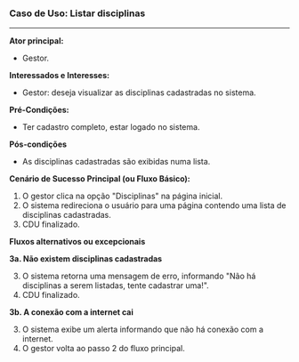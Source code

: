### Caso de Uso: Listar disciplinas
---
**Ator principal:** 
- Gestor.

**Interessados e Interesses:**
- Gestor: deseja visualizar as disciplinas cadastradas no sistema.

**Pré-Condições:**
- Ter cadastro completo, estar logado no sistema.

**Pós-condições**
- As disciplinas cadastradas são exibidas numa lista.

**Cenário de Sucesso Principal (ou Fluxo Básico):**

1. O gestor clica na opção "Disciplinas" na página inicial.
2. O sistema redireciona o usuário para uma página contendo uma lista de disciplinas cadastradas.
3. CDU finalizado.

**Fluxos alternativos ou excepcionais**

**3a. Não existem disciplinas cadastradas**

3. O sistema retorna uma mensagem de erro, informando "Não há disciplinas a serem listadas, tente cadastrar uma!".
4. CDU finalizado.

**3b. A conexão com a internet cai**

3. O sistema exibe um alerta informando que não há conexão com a internet.
4. O gestor volta ao passo 2 do fluxo principal.